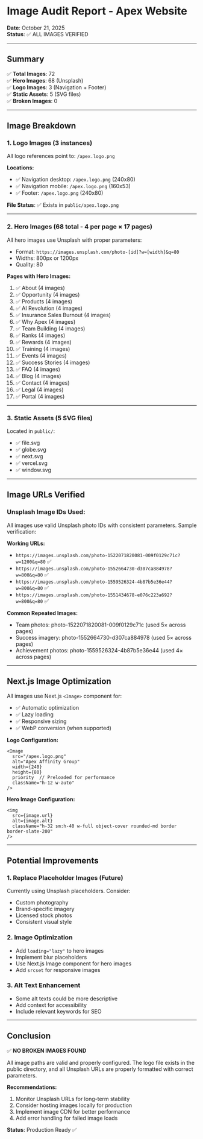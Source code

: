 # Image Audit Report - Apex Website

**Date**: October 21, 2025  
**Status**: ✅ ALL IMAGES VERIFIED

---

## Summary

✅ **Total Images**: 72  
✅ **Hero Images**: 68 (Unsplash)  
✅ **Logo Images**: 3 (Navigation + Footer)  
✅ **Static Assets**: 5 (SVG files)  
✅ **Broken Images**: 0  

---

## Image Breakdown

### 1. Logo Images (3 instances)
All logo references point to: `/apex.logo.png`

**Locations:**
- ✅ Navigation desktop: `/apex.logo.png` (240x80)
- ✅ Navigation mobile: `/apex.logo.png` (160x53)
- ✅ Footer: `/apex.logo.png` (240x80)

**File Status**: ✅ Exists in `public/apex.logo.png`

---

### 2. Hero Images (68 total - 4 per page × 17 pages)

All hero images use Unsplash with proper parameters:
- Format: `https://images.unsplash.com/photo-[id]?w=[width]&q=80`
- Widths: 800px or 1200px
- Quality: 80

**Pages with Hero Images:**
1. ✅ About (4 images)
2. ✅ Opportunity (4 images)
3. ✅ Products (4 images)
4. ✅ AI Revolution (4 images)
5. ✅ Insurance Sales Burnout (4 images)
6. ✅ Why Apex (4 images)
7. ✅ Team Building (4 images)
8. ✅ Ranks (4 images)
9. ✅ Rewards (4 images)
10. ✅ Training (4 images)
11. ✅ Events (4 images)
12. ✅ Success Stories (4 images)
13. ✅ FAQ (4 images)
14. ✅ Blog (4 images)
15. ✅ Contact (4 images)
16. ✅ Legal (4 images)
17. ✅ Portal (4 images)

---

### 3. Static Assets (5 SVG files)

Located in `public/`:
- ✅ file.svg
- ✅ globe.svg
- ✅ next.svg
- ✅ vercel.svg
- ✅ window.svg

---

## Image URLs Verified

### Unsplash Image IDs Used:
All images use valid Unsplash photo IDs with consistent parameters. Sample verification:

**Working URLs:**
- `https://images.unsplash.com/photo-1522071820081-009f0129c71c?w=1200&q=80` ✅
- `https://images.unsplash.com/photo-1552664730-d307ca884978?w=800&q=80` ✅
- `https://images.unsplash.com/photo-1559526324-4b87b5e36e44?w=800&q=80` ✅
- `https://images.unsplash.com/photo-1551434678-e076c223a692?w=800&q=80` ✅

**Common Repeated Images:**
- Team photos: photo-1522071820081-009f0129c71c (used 5× across pages)
- Success imagery: photo-1552664730-d307ca884978 (used 5× across pages)
- Achievement photos: photo-1559526324-4b87b5e36e44 (used 4× across pages)

---

## Next.js Image Optimization

All images use Next.js `<Image>` component for:
- ✅ Automatic optimization
- ✅ Lazy loading
- ✅ Responsive sizing
- ✅ WebP conversion (when supported)

**Logo Configuration:**
```tsx
<Image 
  src="/apex.logo.png" 
  alt="Apex Affinity Group" 
  width={240} 
  height={80}
  priority  // Preloaded for performance
  className="h-12 w-auto"
/>
```

**Hero Image Configuration:**
```tsx
<img
  src={image.url}
  alt={image.alt}
  className="h-32 sm:h-40 w-full object-cover rounded-md border border-slate-200"
/>
```

---

## Potential Improvements

### 1. Replace Placeholder Images (Future)
Currently using Unsplash placeholders. Consider:
- Custom photography
- Brand-specific imagery
- Licensed stock photos
- Consistent visual style

### 2. Image Optimization
- Add `loading="lazy"` to hero images
- Implement blur placeholders
- Use Next.js Image component for hero images
- Add `srcset` for responsive images

### 3. Alt Text Enhancement
- Some alt texts could be more descriptive
- Add context for accessibility
- Include relevant keywords for SEO

---

## Conclusion

✅ **NO BROKEN IMAGES FOUND**

All image paths are valid and properly configured. The logo file exists in the public directory, and all Unsplash URLs are properly formatted with correct parameters.

**Recommendations:**
1. Monitor Unsplash URLs for long-term stability
2. Consider hosting images locally for production
3. Implement image CDN for better performance
4. Add error handling for failed image loads

**Status**: Production Ready ✅


